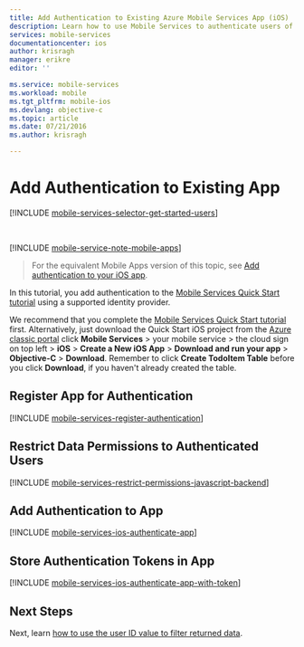 ```yaml
---
title: Add Authentication to Existing Azure Mobile Services App (iOS) | JavaScript Backend | Microsoft Azure
description: Learn how to use Mobile Services to authenticate users of your iOS app through a variety of identity providers, including Google, Facebook, Twitter, and Microsoft.
services: mobile-services
documentationcenter: ios
author: krisragh
manager: erikre
editor: ''

ms.service: mobile-services
ms.workload: mobile
ms.tgt_pltfrm: mobile-ios
ms.devlang: objective-c
ms.topic: article
ms.date: 07/21/2016
ms.author: krisragh

---
```

# Add Authentication to Existing App
[!INCLUDE [mobile-services-selector-get-started-users](../../includes/mobile-services-selector-get-started-users.md)]

&nbsp;

[!INCLUDE [mobile-service-note-mobile-apps](../../includes/mobile-services-note-mobile-apps.md)]

> For the equivalent Mobile Apps version of this topic, see [Add authentication to your iOS app](../app-service-mobile/app-service-mobile-ios-get-started-users.md).
> 
> 

In this tutorial, you add authentication to the [Mobile Services Quick Start tutorial](/develop/mobile/tutorials/get-started-ios) using a supported identity provider.

We recommend that you complete the [Mobile Services Quick Start tutorial](/develop/mobile/tutorials/get-started-ios) first. Alternatively, just download the Quick Start iOS project from the [Azure classic portal](https://manage.windowsazure.com/) click  **Mobile Services** > your mobile service > the cloud sign on top left > **iOS** > **Create a New iOS App** > **Download and run your app** > **Objective-C** > **Download**. Remember to click **Create TodoItem Table** before you click **Download**, if you haven't already created the table.

## <a name="register"></a>Register App for Authentication
[!INCLUDE [mobile-services-register-authentication](../../includes/mobile-services-register-authentication.md)]

## <a name="permissions"></a>Restrict Data Permissions to Authenticated Users
[!INCLUDE [mobile-services-restrict-permissions-javascript-backend](../../includes/mobile-services-restrict-permissions-javascript-backend.md)]

## <a name="add-authentication"></a>Add Authentication to App
[!INCLUDE [mobile-services-ios-authenticate-app](../../includes/mobile-services-ios-authenticate-app.md)]

## <a name="store-authentication"></a>Store Authentication Tokens in App
[!INCLUDE [mobile-services-ios-authenticate-app-with-token](../../includes/mobile-services-ios-authenticate-app-with-token.md)]

## <a name="next-steps"></a>Next Steps
Next, learn [how to use the user ID value to filter returned data](mobile-services-javascript-backend-service-side-authorization.md).

<!-- Anchors. -->
[Register your app for authentication and configure Mobile Services]: #register
[Restrict table permissions to authenticated users]: #permissions
[Add authentication to the app]: #add-authentication
[Next Steps]:#next-steps
[Storing authentication tokens in your app]:#store-authentication

<!-- Images. -->




[4]: ./media/mobile-services-ios-get-started-users/mobile-services-selection.png
[5]: ./media/mobile-services-ios-get-started-users/mobile-service-uri.png







[13]: ./media/mobile-services-ios-get-started-users/mobile-identity-tab.png
[14]: ./media/mobile-services-ios-get-started-users/mobile-portal-data-tables.png
[15]: ./media/mobile-services-ios-get-started-users/mobile-portal-change-table-perms.png


<!-- URLs. -->
[Service-side authorization of Mobile Services users]: mobile-services-javascript-backend-service-side-authorization.md
[Submit an app page]: http://go.microsoft.com/fwlink/p/?LinkID=266582
[My Applications]: http://go.microsoft.com/fwlink/p/?LinkId=262039
[Live SDK for Windows]: http://go.microsoft.com/fwlink/p/?LinkId=262253
[Single sign-on for Windows Store apps by using Live Connect]: /develop/mobile/tutorials/single-sign-on-windows-8-dotnet
[Mobile Services Quick Start tutorial]: /develop/mobile/tutorials/get-started-ios
[Get started with data]: /develop/mobile/tutorials/get-started-with-data-ios
[Get started with authentication]: /develop/mobile/tutorials/get-started-with-users-ios
[Get started with push notifications]: /develop/mobile/tutorials/get-started-with-push-ios
[Authorize users with scripts]: /develop/mobile/tutorials/authorize-users-in-scripts-ios

[Azure classic portal]: https://manage.windowsazure.com/
